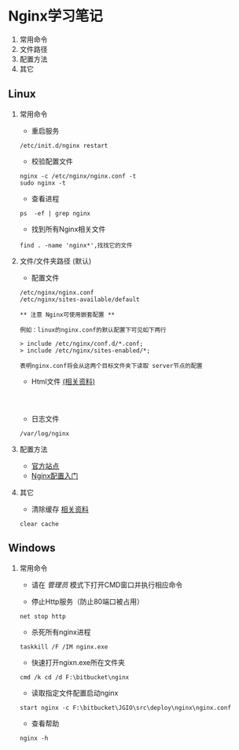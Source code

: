 # Nginx学习笔记

1. 常用命令
2. 文件路径
3. 配置方法
4. 其它

## Linux
1. 常用命令
    - 重启服务
    ```
    /etc/init.d/nginx restart
    ```
    
    - 校验配置文件
    ```
    nginx -c /etc/nginx/nginx.conf -t
    sudo nginx -t
    ```

    - 查看进程
    ```
    ps  -ef | grep nginx  
    ```

    - 找到所有Nginx相关文件
    ```
    find . -name 'nginx*',找找它的文件
    ```

2. 文件/文件夹路径 (默认)

    - 配置文件

    ```
    /etc/nginx/nginx.conf
    /etc/nginx/sites-available/default
    ```
    ```
    ** 注意 Nginx可使用嵌套配置 ** 
    
    例如：linux的nginx.conf的默认配置下可见如下两行

    > include /etc/nginx/conf.d/*.conf;
    > include /etc/nginx/sites-enabled/*;

    表明nginx.conf将会从这两个目标文件夹下读取 server节点的配置
    
    ```
    - Html文件 [(相关资料)](http://stackoverflow.com/questions/10674867/nginx-default-public-www-location)       
    ```
    
    

    ```
    
    - 日志文件

    ```
    /var/log/nginx
    ```

3. 配置方法
    - [官方站点](http://nginx.org/en/docs/)
    - [Nginx配置入门](http://www.nginx.cn/591.html)

4. 其它

    - 清除缓存 [相关资料](http://stackoverflow.com/questions/6236078/how-to-clear-the-cache-of-nginx)
    ```
    clear cache
    ```


## Windows
1. 常用命令
    - 请在 *管理员* 模式下打开CMD窗口并执行相应命令

    - 停止Http服务（防止80端口被占用）
    ```
    net stop http
    ```

    - 杀死所有nginx进程
    ```
    taskkill /F /IM nginx.exe
    ```

    - 快速打开ngixn.exe所在文件夹
    ```
    cmd /k cd /d F:\bitbucket\nginx
    ```

    - 读取指定文件配置启动nginx
    ```    
    start nginx -c F:\bitbucket\JGIO\src\deploy\nginx\nginx.conf
    ```

    - 查看帮助
    ```    
    nginx -h
    ```